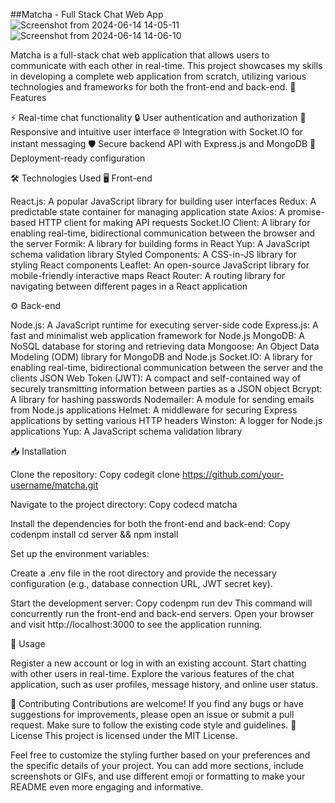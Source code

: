 ##Matcha - Full Stack Chat Web App
![Screenshot from 2024-06-14 14-05-11](https://github.com/gundam1337/matcha/assets/108071018/c217f59f-2839-4825-859a-07eaf6fde115)
![Screenshot from 2024-06-14 14-06-10](https://github.com/gundam1337/matcha/assets/108071018/eabd0d1a-7d09-454e-87b4-de4e70a24eb9)


Matcha is a full-stack chat web application that allows users to communicate with each other in real-time. This project showcases my skills in developing a complete web application from scratch, utilizing various technologies and frameworks for both the front-end and back-end.
🌟 Features

⚡ Real-time chat functionality
🔒 User authentication and authorization
📱 Responsive and intuitive user interface
🌐 Integration with Socket.IO for instant messaging
🛡️ Secure backend API with Express.js and MongoDB
🚀 Deployment-ready configuration

🛠️ Technologies Used
🖥️ Front-end

React.js: A popular JavaScript library for building user interfaces
Redux: A predictable state container for managing application state
Axios: A promise-based HTTP client for making API requests
Socket.IO Client: A library for enabling real-time, bidirectional communication between the browser and the server
Formik: A library for building forms in React
Yup: A JavaScript schema validation library
Styled Components: A CSS-in-JS library for styling React components
Leaflet: An open-source JavaScript library for mobile-friendly interactive maps
React Router: A routing library for navigating between different pages in a React application

⚙️ Back-end

Node.js: A JavaScript runtime for executing server-side code
Express.js: A fast and minimalist web application framework for Node.js
MongoDB: A NoSQL database for storing and retrieving data
Mongoose: An Object Data Modeling (ODM) library for MongoDB and Node.js
Socket.IO: A library for enabling real-time, bidirectional communication between the server and the clients
JSON Web Token (JWT): A compact and self-contained way of securely transmitting information between parties as a JSON object
Bcrypt: A library for hashing passwords
Nodemailer: A module for sending emails from Node.js applications
Helmet: A middleware for securing Express applications by setting various HTTP headers
Winston: A logger for Node.js applications
Yup: A JavaScript schema validation library

📥 Installation

Clone the repository:
Copy codegit clone https://github.com/your-username/matcha.git

Navigate to the project directory:
Copy codecd matcha

Install the dependencies for both the front-end and back-end:
Copy codenpm install
cd server && npm install

Set up the environment variables:

Create a .env file in the root directory and provide the necessary configuration (e.g., database connection URL, JWT secret key).


Start the development server:
Copy codenpm run dev
This command will concurrently run the front-end and back-end servers.
Open your browser and visit http://localhost:3000 to see the application running.

🚀 Usage

Register a new account or log in with an existing account.
Start chatting with other users in real-time.
Explore the various features of the chat application, such as user profiles, message history, and online user status.

🤝 Contributing
Contributions are welcome! If you find any bugs or have suggestions for improvements, please open an issue or submit a pull request. Make sure to follow the existing code style and guidelines.
📄 License
This project is licensed under the MIT License.

Feel free to customize the styling further based on your preferences and the specific details of your project. You can add more sections, include screenshots or GIFs, and use different emoji or formatting to make your README even more engaging and informative.
